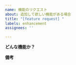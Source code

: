 ```yaml
---
name: 機能のリクエスト
about: 追加して欲しい機能がある場合
title: "[feature request] "
labels: enhancement
assignees: ''

---
```


**どんな機能か？**

**備考**
